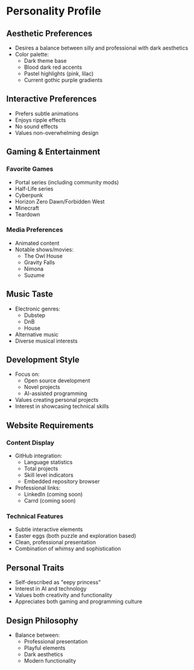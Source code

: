 # Personality Profile

## Aesthetic Preferences
- Desires a balance between silly and professional with dark aesthetics
- Color palette:
  - Dark theme base
  - Blood dark red accents
  - Pastel highlights (pink, lilac)
  - Current gothic purple gradients

## Interactive Preferences
- Prefers subtle animations
- Enjoys ripple effects
- No sound effects
- Values non-overwhelming design

## Gaming & Entertainment
### Favorite Games
- Portal series (including community mods)
- Half-Life series
- Cyberpunk
- Horizon Zero Dawn/Forbidden West
- Minecraft
- Teardown

### Media Preferences
- Animated content
- Notable shows/movies:
  - The Owl House
  - Gravity Falls
  - Nimona
  - Suzume

## Music Taste
- Electronic genres:
  - Dubstep
  - DnB
  - House
- Alternative music
- Diverse musical interests

## Development Style
- Focus on:
  - Open source development
  - Novel projects
  - AI-assisted programming
- Values creating personal projects
- Interest in showcasing technical skills

## Website Requirements
### Content Display
- GitHub integration:
  - Language statistics
  - Total projects
  - Skill level indicators
  - Embedded repository browser
- Professional links:
  - LinkedIn (coming soon)
  - Carrd (coming soon)

### Technical Features
- Subtle interactive elements
- Easter eggs (both puzzle and exploration based)
- Clean, professional presentation
- Combination of whimsy and sophistication

## Personal Traits
- Self-described as "eepy princess"
- Interest in AI and technology
- Values both creativity and functionality
- Appreciates both gaming and programming culture

## Design Philosophy
- Balance between:
  - Professional presentation
  - Playful elements
  - Dark aesthetics
  - Modern functionality

